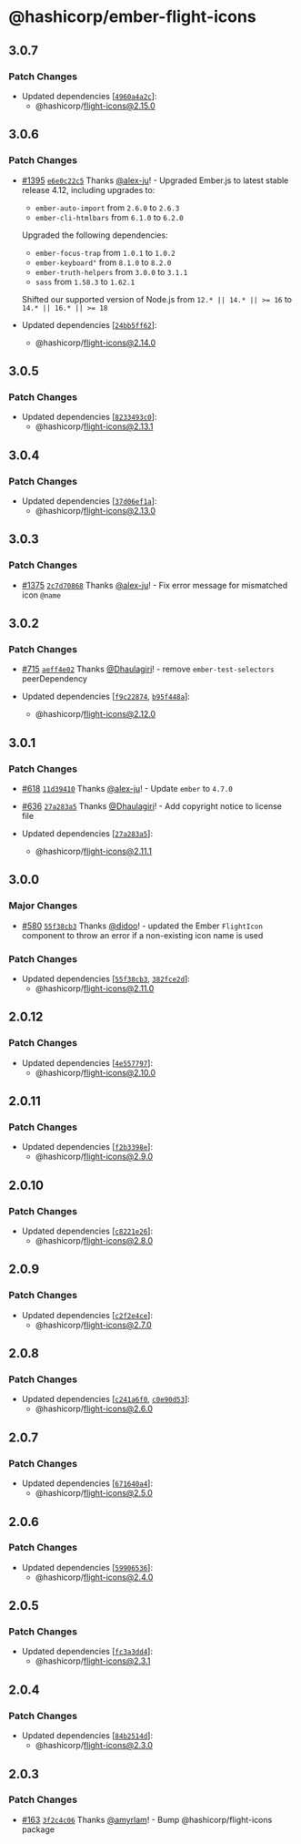 # @hashicorp/ember-flight-icons

## 3.0.7

### Patch Changes

- Updated dependencies [[`4960a4a2c`](https://github.com/hashicorp/design-system/commit/4960a4a2cf368b47c22ac12186f9f2b48d406519)]:
  - @hashicorp/flight-icons@2.15.0

## 3.0.6

### Patch Changes

- [#1395](https://github.com/hashicorp/design-system/pull/1395) [`e6e0c22c5`](https://github.com/hashicorp/design-system/commit/e6e0c22c538e381f4a97428dc35cf1295ce6ae21) Thanks [@alex-ju](https://github.com/alex-ju)! - Upgraded Ember.js to latest stable release 4.12, including upgrades to:

  - `ember-auto-import` from `2.6.0` to `2.6.3`
  - `ember-cli-htmlbars` from `6.1.0` to `6.2.0`

  Upgraded the following dependencies:

  - `ember-focus-trap` from `1.0.1` to `1.0.2`
  - `ember-keyboard"` from `8.1.0` to `8.2.0`
  - `ember-truth-helpers` from `3.0.0` to `3.1.1`
  - `sass` from `1.58.3` to `1.62.1`

  Shifted our supported version of Node.js from `12.* || 14.* || >= 16` to `14.* || 16.* || >= 18`

- Updated dependencies [[`24bb5ff62`](https://github.com/hashicorp/design-system/commit/24bb5ff628c2166314854c1295d9998bbd5e2aba)]:
  - @hashicorp/flight-icons@2.14.0

## 3.0.5

### Patch Changes

- Updated dependencies [[`8233493c0`](https://github.com/hashicorp/design-system/commit/8233493c05c422f06f1e61bb17e9c5c2e5385090)]:
  - @hashicorp/flight-icons@2.13.1

## 3.0.4

### Patch Changes

- Updated dependencies [[`37d06ef1a`](https://github.com/hashicorp/design-system/commit/37d06ef1ae9f1f5c4a30796e3c42e62ccbe860c9)]:
  - @hashicorp/flight-icons@2.13.0

## 3.0.3

### Patch Changes

- [#1375](https://github.com/hashicorp/design-system/pull/1375) [`2c7d70868`](https://github.com/hashicorp/design-system/commit/2c7d70868b0fa000618214589e2422e07db68b22) Thanks [@alex-ju](https://github.com/alex-ju)! - Fix error message for mismatched icon `@name`

## 3.0.2

### Patch Changes

- [#715](https://github.com/hashicorp/design-system/pull/715) [`aeff4e02`](https://github.com/hashicorp/design-system/commit/aeff4e02e3c5c738104be326569c110dc2f79618) Thanks [@Dhaulagiri](https://github.com/Dhaulagiri)! - remove `ember-test-selectors` peerDependency

- Updated dependencies [[`f9c22874`](https://github.com/hashicorp/design-system/commit/f9c22874ab24db25ee347c95e5c26dc0055a642e), [`b95f448a`](https://github.com/hashicorp/design-system/commit/b95f448a31cc138436caf0aae332139c5129d9dc)]:
  - @hashicorp/flight-icons@2.12.0

## 3.0.1

### Patch Changes

- [#618](https://github.com/hashicorp/design-system/pull/618) [`11d39410`](https://github.com/hashicorp/design-system/commit/11d39410c40725ff34a291e17eac3f8f8321c659) Thanks [@alex-ju](https://github.com/alex-ju)! - Update `ember` to `4.7.0`

* [#636](https://github.com/hashicorp/design-system/pull/636) [`27a283a5`](https://github.com/hashicorp/design-system/commit/27a283a52c2828b32c282401f91df9bd929f9dda) Thanks [@Dhaulagiri](https://github.com/Dhaulagiri)! - Add copyright notice to license file

* Updated dependencies [[`27a283a5`](https://github.com/hashicorp/design-system/commit/27a283a52c2828b32c282401f91df9bd929f9dda)]:
  - @hashicorp/flight-icons@2.11.1

## 3.0.0

### Major Changes

- [#580](https://github.com/hashicorp/design-system/pull/580) [`55f38cb3`](https://github.com/hashicorp/design-system/commit/55f38cb3a30a6edf8854e53ce3642270fe00efdc) Thanks [@didoo](https://github.com/didoo)! - updated the Ember `FlightIcon` component to throw an error if a non-existing icon name is used

### Patch Changes

- Updated dependencies [[`55f38cb3`](https://github.com/hashicorp/design-system/commit/55f38cb3a30a6edf8854e53ce3642270fe00efdc), [`382fce2d`](https://github.com/hashicorp/design-system/commit/382fce2d063e8ff31849f28d68a138537354c68e)]:
  - @hashicorp/flight-icons@2.11.0

## 2.0.12

### Patch Changes

- Updated dependencies [[`4e557797`](https://github.com/hashicorp/design-system/commit/4e5577973154397da0b5d4302755a07b22826345)]:
  - @hashicorp/flight-icons@2.10.0

## 2.0.11

### Patch Changes

- Updated dependencies [[`f2b3398e`](https://github.com/hashicorp/design-system/commit/f2b3398e3056ae39fa35b1f9c81ddc0b2100073d)]:
  - @hashicorp/flight-icons@2.9.0

## 2.0.10

### Patch Changes

- Updated dependencies [[`c8221e26`](https://github.com/hashicorp/design-system/commit/c8221e26e85142024483be2ea85f6191f3ceb652)]:
  - @hashicorp/flight-icons@2.8.0

## 2.0.9

### Patch Changes

- Updated dependencies [[`c2f2e4ce`](https://github.com/hashicorp/design-system/commit/c2f2e4cea526421f63853461265064742af69729)]:
  - @hashicorp/flight-icons@2.7.0

## 2.0.8

### Patch Changes

- Updated dependencies [[`c241a6f0`](https://github.com/hashicorp/design-system/commit/c241a6f02723d2d1031d2f3e06c093d3e6b503d7), [`c0e90d53`](https://github.com/hashicorp/design-system/commit/c0e90d53fde0a9697d5aff04146f527285f7e696)]:
  - @hashicorp/flight-icons@2.6.0

## 2.0.7

### Patch Changes

- Updated dependencies [[`671640a4`](https://github.com/hashicorp/design-system/commit/671640a476ab4ae4e0dd84e5e00964475e95e870)]:
  - @hashicorp/flight-icons@2.5.0

## 2.0.6

### Patch Changes

- Updated dependencies [[`59906536`](https://github.com/hashicorp/design-system/commit/599065361476aab6016dce017f01ca73b9ebeebc)]:
  - @hashicorp/flight-icons@2.4.0

## 2.0.5

### Patch Changes

- Updated dependencies [[`fc3a3dd4`](https://github.com/hashicorp/design-system/commit/fc3a3dd429f5681474bed95b43245d83b4094567)]:
  - @hashicorp/flight-icons@2.3.1

## 2.0.4

### Patch Changes

- Updated dependencies [[`84b2514d`](https://github.com/hashicorp/design-system/commit/84b2514dff3e0ad584b843f315d3e2d77444b7be)]:
  - @hashicorp/flight-icons@2.3.0

## 2.0.3

### Patch Changes

- [#163](https://github.com/hashicorp/design-system/pull/163) [`3f2c4c06`](https://github.com/hashicorp/design-system/commit/3f2c4c064f91493ac0d943fda3df540bf40634b9) Thanks [@amyrlam](https://github.com/amyrlam)! - Bump @hashicorp/flight-icons package
